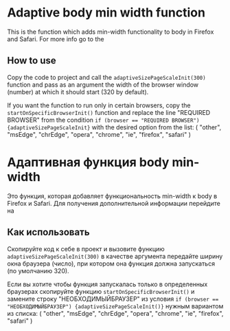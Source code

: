 # Adaptive body min width function
This is the function which adds min-width functionality to body in Firefox and Safari.
For more info go to the

## How to use
Copy the code to project and call the ```adaptiveSizePageScaleInit(300)``` function and pass as an argument the width of the browser window (number) at which it should start (320 by default).

If you want the function to run only in certain browsers, copy the ```startOnSpecificBrowserInit()``` function and replace the line "REQUIRED BROWSER" from the condition
```if (browser == "REQUIRED BROWSER") {adaptiveSizePageScaleInit}```
with the desired option from the list: (  "other", "msEdge", "chrEdge", "opera", "chrome", "ie", "firefox", "safari"  )


# Адаптивная функция body min-width 

Это функция, которая добавляет функциональность min-width к body в Firefox и Safari.
Для получения дополнительной информации перейдите на

## Как использовать
Скопируйте код к себе в проект и вызовите функцию  ```adaptiveSizePageScaleInit(300)``` в качестве аргумента передайте ширину окна браузера (число), при котором она функция должна запускаться (по умолчанию 320).

Если вы хотите чтобы функция запускалась только в определенных браузерах скопируйте функцию ```startOnSpecificBrowserInit()``` и замените строку "НЕОБХОДИМЫЙБРАУЗЕР" из условия 
```if (browser == "НЕОБХОДИМЫЙБРАУЗЕР") {adaptiveSizePageScaleInit()}``` нужным вариантом из списка: (  "other", "msEdge",  "chrEdge", "opera", "сhrome", "ie", "firefox", "safari"  )
